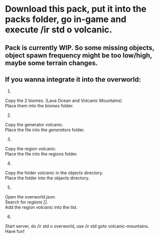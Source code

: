 # Download this pack, put it into the packs folder, go in-game and execute /ir std o volcanic.

## Pack is currently WIP. So some missing objects, object spawn frequency might be too low/high, maybe some terrain changes.

## If you wanna integrate it into the overworld:

1. 

Copy the 2 biomes. (Lava Ocean and Volcanic Mountains)<br>
Place them into the *biomes* folder.

2. 

Copy the generator volcanic.<br>
Place the file into the *generators* folder.

3.

Copy the region volcanic.<br>
Place the file into the regions folder.

4.

Copy the folder *volcanic* in the objects directory.<br>
Place the folder into the objects directory.

5.

Open the overworld.json.<br>
Search for *regions []*.<br>
Add the region *volcanic* into the list.

6.

Start server, do /ir std o overworld, use /ir std goto volcanic-mountains.<br>
Have fun!


